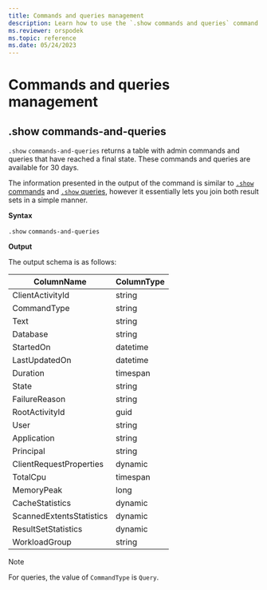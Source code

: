 ```yaml
---
title: Commands and queries management
description: Learn how to use the `.show commands and queries` command to view a table with admin commands and queries that have reached a final state.
ms.reviewer: orspodek
ms.topic: reference
ms.date: 05/24/2023
---
```

# Commands and queries management

## .show commands-and-queries

`.show` `commands-and-queries` returns a table with admin commands and queries that have reached a final state. These commands and queries are available for 30 days.

The information presented in the output of the command is similar to [`.show` commands](commands.md)
and [`.show` queries](queries.md), however it essentially lets you join both result sets in a simple manner.

**Syntax**

`.show` `commands-and-queries`

**Output**

The output schema is as follows:

| ColumnName               | ColumnType |
|--------------------------|------------|
| ClientActivityId         | string     |
| CommandType              | string     |
| Text                     | string     |
| Database                 | string     |
| StartedOn                | datetime   |
| LastUpdatedOn            | datetime   |
| Duration                 | timespan   |
| State                    | string     |
| FailureReason            | string     |
| RootActivityId           | guid       |
| User                     | string     |
| Application              | string     |
| Principal                | string     |
| ClientRequestProperties  | dynamic    |
| TotalCpu                 | timespan   |
| MemoryPeak               | long       |
| CacheStatistics          | dynamic    |
| ScannedExtentsStatistics | dynamic    |
| ResultSetStatistics      | dynamic    |
| WorkloadGroup            | string     |

> [!NOTE]
> For queries, the value of `CommandType` is `Query`.
